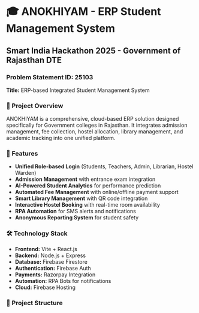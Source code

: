 # 🎓 ANOKHIYAM - ERP Student Management System

## Smart India Hackathon 2025 - Government of Rajasthan DTE

### Problem Statement ID: 25103
**Title:** ERP-based Integrated Student Management System

### 🎯 Project Overview
ANOKHIYAM is a comprehensive, cloud-based ERP solution designed specifically for Government colleges in Rajasthan. It integrates admission management, fee collection, hostel allocation, library management, and academic tracking into one unified platform.

### 🚀 Features
- **Unified Role-based Login** (Students, Teachers, Admin, Librarian, Hostel Warden)
- **Admission Management** with entrance exam integration
- **AI-Powered Student Analytics** for performance prediction
- **Automated Fee Management** with online/offline payment support
- **Smart Library Management** with QR code integration
- **Interactive Hostel Booking** with real-time room availability
- **RPA Automation** for SMS alerts and notifications
- **Anonymous Reporting System** for student safety

### 🛠️ Technology Stack
- **Frontend:** Vite + React.js
- **Backend:** Node.js + Express
- **Database:** Firebase Firestore
- **Authentication:** Firebase Auth
- **Payments:** Razorpay Integration
- **Automation:** RPA Bots for notifications
- **Cloud:** Firebase Hosting

### 📁 Project Structure
